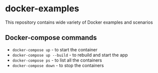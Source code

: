 # docker-examples
This repository contains wide variety of Docker examples and scenarios

## Docker-compose commands

* `docker-compose up` - to start the container
* `docker-compose up --build` - to rebuild and start the app
* `docker-compose ps` - to list all the containers
* `docker-compose down` - to stop the containers
